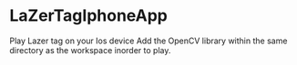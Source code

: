 # LaZerTagIphoneApp
Play Lazer tag on your Ios device
Add the OpenCV library within the same directory as the workspace inorder to play. 
